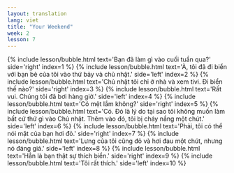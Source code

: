 ```yaml
---
layout: translation
lang: viet
title: "Your Weekend"
week: 2
lesson: 7
---
```


{% include lesson/bubble.html text='Bạn đã làm gì vào cuối tuần qua?' side='right' index=1 %}
{% include lesson/bubble.html text='À, tôi đã đi biển với bạn bè của tôi vào thứ bảy và chủ nhật.' side='left' index=2 %}
{% include lesson/bubble.html text='Chủ nhật tôi chỉ ở nhà và xem tivi. Đi biển thế nào?' side='right' index=3 %}
{% include lesson/bubble.html text='Rất vui. Chúng tôi đã bơi hàng giờ.' side='left' index=4 %}
{% include lesson/bubble.html text='Có mệt lắm không?' side='right' index=5 %}
{% include lesson/bubble.html text='Có. Đó là lý do tại sao tôi không muốn làm bất cứ thứ gì vào Chủ nhật. Thêm vào đó, tôi bị cháy nắng một chút.' side='left' index=6 %}
{% include lesson/bubble.html text='Phải, tôi có thể nói mặt của bạn hơi đỏ.' side='right' index=7 %}
{% include lesson/bubble.html text='Lưng của tôi cũng đỏ và hơi đau một chút, nhưng nó đáng giá.' side='left' index=8 %}
{% include lesson/bubble.html text='Hẳn là bạn thật sự thích biển.' side='right' index=9 %}
{% include lesson/bubble.html text='Tôi rất thích.' side='left' index=10 %}
